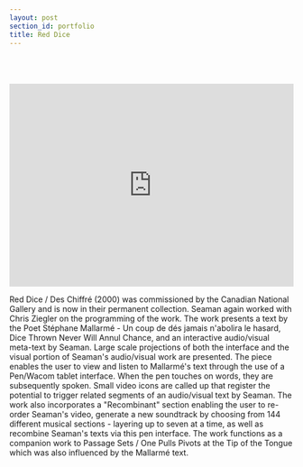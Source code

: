 ```yaml
---
layout: post
section_id: portfolio
title: Red Dice
---
```

<br>
<br>
<br>
<div class="full">
    <div class="row">
        <div class="large-12 large-centered columns">
        <iframe src="https://player.vimeo.com/video/359288402" scrolling="no" frameborder="no" allow="autoplay" width="640" height="360" frameborder="0" allow="autoplay; fullscreen" allowfullscreen></iframe>
        </div>
    </div>
</div>

Red Dice / Des Chiffré (2000) was commissioned by the Canadian National Gallery and is now in their permanent collection. Seaman again worked with Chris Ziegler on the programming of the work. The work presents a text by the Poet Stéphane Mallarmé - Un coup de dés jamais n'abolira le hasard, Dice Thrown Never Will Annul Chance, and an interactive audio/visual meta-text by Seaman. Large scale projections of both the interface and the visual portion of Seaman's audio/visual work are presented. The piece enables the user to view and listen to Mallarmé's text through the use of a Pen/Wacom tablet interface. When the pen touches on words, they are subsequently spoken. Small video icons are called up that register the potential to trigger related segments of an audio/visual text by Seaman. The work also incorporates a "Recombinant" section enabling the user to re-order Seaman's video, generate a new soundtrack by choosing from 144 different musical sections - layering up to seven at a time, as well as recombine Seaman's texts via this pen interface. The work functions as a companion work to Passage Sets / One Pulls Pivots at the Tip of the Tongue which was also influenced by the Mallarmé text.